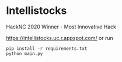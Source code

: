 # Intellistocks
HackNC 2020 Winner - Most Innovative Hack 

https://intellistocks.uc.r.appspot.com/ or run 

```
pip install -r requirements.txt
python main.py
``` 

